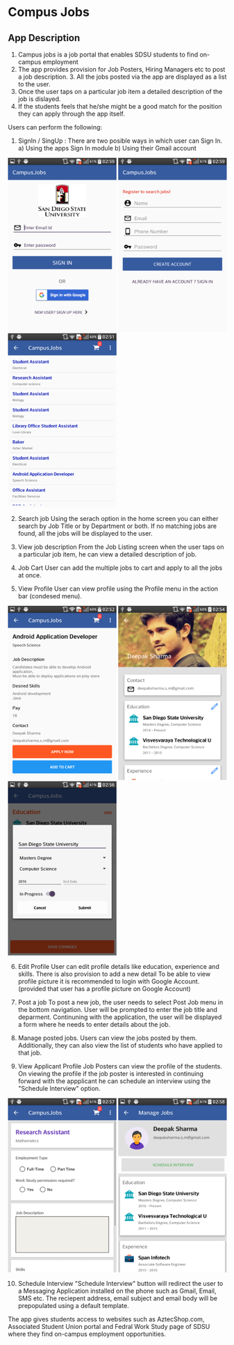 # Compus Jobs

## App Description
1. Campus jobs is a job portal that enables SDSU students to find on-campus employment
2. The app provides provision for Job Posters, Hiring Managers etc to post a job description. 3. All the jobs posted via the app are displayed as a list to the user. 
4. Once the user taps on a particular job item a detailed description of the job is dislayed. 
5. If the students feels that he/she might be a good match for the position they can apply through the app itself. 

Users can perform the following:

1. SignIn / SingUp : 
There are two posible ways in which user can Sign In. 
a) Using the apps Sign In module b) Using their Gmail account 

<img src="/CampusJobs/screenshots/login.png" height="400px" width="250px"/>     <img src="/CampusJobs/screenshots/register.png" height="400px" width="250px"/>    <img src="/CampusJobs/screenshots/joblisting.png" height="400px" width="250px"/>

2. Search job 
Using the serach option in the home screen you can either search by Job Title or by Department or both. 
If no matching jobs are found, all the jobs will be displayed to the user.

3. View job description
From the Job Listing screen when the user taps on a particular job item, he can view a detailed description of job. 

4. Job Cart
User can add the multiple jobs to cart and apply to all the jobs at once. 

5. View Profile
User can view profile using the Profile menu in the action bar (condesed menu).

<img src="/CampusJobs/screenshots/jobdescription.png" height="400px" width="250px"/>      <img src="/CampusJobs/screenshots/profile.png" height="400px" width="250px"/>     <img src="/CampusJobs/screenshots/addEducation.png" height="400px" width="250px"/>

6. Edit Profile
User can edit profile details like education, experience and skills. 
There is also provision to add a new detail 
To be able to view profile picture it is recommended to login with Google Account. (provided that user has a profile picture on Google Account) 

7. Post a job
To post a new job, the user needs to select Post Job menu in the bottom navigation.
User will be prompted to enter the job title and deparment. 
Continuning with the application, the user will be displayed a form where he needs to enter details about the job. 

8. Manage posted jobs.
Users can view the jobs posted by them. 
Additionally, they can also view the list of students who have applied to that job.

9. View Applicant Profile
Job Posters can view the profile of the students.
On viewing the profile if the job poster is interested in continuing forward with the appplicant he can schedule an interview using the "Schedule Interview" option. 

<img src="/CampusJobs/screenshots/postJob.png" height="400px" width="250px"/>     <img src="/CampusJobs/screenshots/applicantProfile.png" height="400px" width="250px"/>      

10. Schedule Interview
"Schedule Interview" button will redirect the user to a Messaging Application installed on the phone such as Gmail, Email, SMS etc. The reciepent address, email subject and email body will be prepopulated using a default template. 

The app gives students access to websites such as AztecShop.com, Associated Student Union portal and Fedral Work Study page of SDSU where they find on-campus employment opportunities. 
